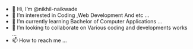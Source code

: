 - 👋 Hi, I’m @nikhil-naikwade
- 👀 I’m interested in Coding ,Web Development And etc ...
- 🌱 I’m currently learning Bachelor of Computer Applications ...
- 💞️ I’m looking to collaborate on Various coding and developments works ...
- 📫 How to reach me ...

<!---
nikhil-naikwade/nikhil-naikwade is a ✨ special ✨ repository because its `README.md` (this file) appears on your GitHub profile.
You can click the Preview link to take a look at your changes.
--->
